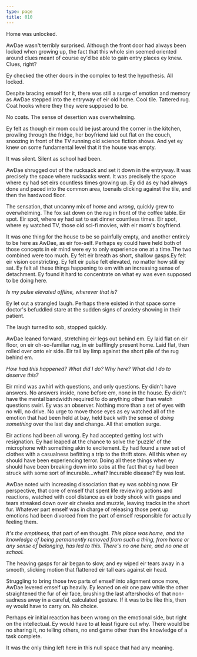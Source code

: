 ```yaml
---
type: page
title: 010
---
```


Home was unlocked.

AwDae wasn't terribly surprised. Although the front door had always been locked when growing up, the fact that this whole sim seemed oriented around clues meant of course ey'd be able to gain entry places ey knew. Clues, right?

Ey checked the other doors in the complex to test the hypothesis. All locked.

Despite bracing emself for it, there was still a surge of emotion and memory as AwDae stepped into the entryway of eir old home. Cool tile. Tattered rug. Coat hooks where they they were supposed to be.

No coats. The sense of desertion was overwhelming.

Ey felt as though eir mom could be just around the corner in the kitchen, prowling through the fridge, her boyfriend laid out flat on the couch, snoozing in front of the TV running old science fiction shows. And yet ey knew on some fundamental level that it the house was empty.

It was silent. Silent as school had been.

AwDae shrugged out of the rucksack and set it down in the entryway. It was precisely the space where rucksacks went. It was precisely the space where ey had set eirs countless times growing up. Ey did as ey had always done and paced into the common area, toenails clicking against the tile, and then the hardwood floor.

The sensation, that uncanny mix of *home* and *wrong*, quickly grew to overwhelming. The fox sat down on the rug in front of the coffee table. Eir spot. Eir spot, where ey had sat to eat dinner countless times. Eir spot, where ey watched TV, those old sci-fi movies, with eir mom's boyfriend.

It was one thing for the house to be so painfully empty, and another entirely to be here as AwDae, as eir fox-self. Perhaps ey could have held both of those concepts in eir mind were ey to only experience one at a time.The two combined were too much. Ey felt eir breath as short, shallow gasps.Ey felt eir vision constricting. Ey felt eir pulse felt elevated, no matter how still ey sat. Ey felt all these things happening to em with an increasing sense of detachment. Ey found it hard to concentrate on what ey was even supposed to be doing here.

*Is my pulse elevated offline, wherever that is?*

Ey let out a strangled laugh. Perhaps there existed in that space some doctor's befuddled stare at the sudden signs of anxiety showing in their patient.

The laugh turned to sob, stopped quickly.

AwDae leaned forward, stretching eir legs out behind em. Ey laid flat on eir floor, on eir oh-so-familiar rug, in eir bafflingly present home. Laid flat, then rolled over onto eir side. Eir tail lay limp against the short pile of the rug behind em.

*How had this happened? What did I do? Why here? What did I do to deserve this?*

Eir mind was awhirl with questions, and only questions. Ey didn't have answers. No answers inside, none before em, none in the house. Ey didn't have the mental bandwidth required to do anything other than watch questions swirl. Ey was an observer. Nothing more than a set of eyes with no will, no drive. No urge to move those eyes as ey watched all of the emotion that had been held at bay, held back with the sense of *doing something* over the last day and change. All that emotion surge.

Eir actions had been all wrong. Ey had accepted getting lost with resignation. Ey had leaped at the chance to solve the 'puzzle' of the microphone with something akin to excitement. Ey had found a new set of clothes with a casualness befitting a trip to the thrift store. All this when ey should have been experiencing terror. Doing all these things when ey should have been breaking down into sobs at the fact that ey had been struck with some sort of incurable...what? Incurable disease? Ey was lost.

AwDae noted with increasing dissociation that ey was sobbing now. Eir perspective, that core of emself that spent life reviewing actions and reactions, watched with cool distance as eir body shook with gasps and tears streaked down over eir cheeks and muzzle, leaving tracks in the short fur. Whatever part emself was in charge of releasing those pent up emotions had been divorced from the part of emself responsible for actually feeling them.

*It's the emptiness,* that part of em thought. *This place was home, and the knowledge of being permanently removed from such a thing, from home or any sense of belonging, has led to this. There's no one here, and no one at school.*

The heaving gasps for air began to slow, and ey wiped eir tears away in a smooth, slicking motion that flattened eir tall ears against eir head.

Struggling to bring those two parts of emself into alignment once more, AwDae levered emself up heavily. Ey leaned on eir one paw while the other straightened the fur of eir face, brushing the last aftershocks of that non-sadness away in a careful, calculated gesture. If it was to be like this, then ey would have to carry on. No choice.

Perhaps eir initial reaction has been wrong on the emotional side, but right on the intellectual. Ey would have to at least figure out why. There would be no sharing it, no telling others, no end game other than the knowledge of a task complete.

It was the only thing left here in this null space that had any meaning.
